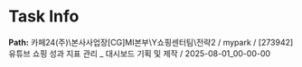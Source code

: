 # Task Info

**Path:** 카페24(주)\본사사업장\[CG]MI본부\Y쇼핑센터팀\전략2 / mypark / [273942] 유튜브 쇼핑 성과 지표 관리 _ 대시보드 기획 및 제작 / 2025-08-01_00-00-00

